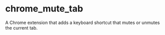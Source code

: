 # chrome_mute_tab
A Chrome extension that adds a keyboard shortcut that mutes or unmutes the current tab.
